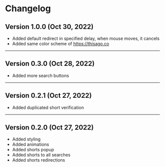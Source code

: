 # Changelog

## Version 1.0.0 (Oct 30, 2022)

- Added default redirect in specified delay, when mouse moves, it cancels
- Added same color scheme of https://thisago.co

---

## Version 0.3.0 (Oct 28, 2022)

- Added more search buttons

---

## Version 0.2.1 (Oct 27, 2022)

- Added duplicated short verification

---

## Version 0.2.0 (Oct 27, 2022)

- Added styling
- Added animations
- Added shorts popup
- Added shorts to all searches
- Added shorts redirections
